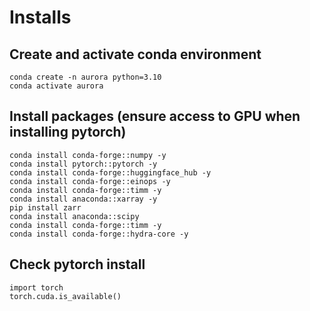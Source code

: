 # Installs
## Create and activate conda environment
```
conda create -n aurora python=3.10
conda activate aurora
``` 

## Install packages (ensure access to GPU when installing pytorch)
```
conda install conda-forge::numpy -y
conda install pytorch::pytorch -y
conda install conda-forge::huggingface_hub -y
conda install conda-forge::einops -y
conda install conda-forge::timm -y
conda install anaconda::xarray -y
pip install zarr
conda install anaconda::scipy
conda install conda-forge::timm -y
conda install conda-forge::hydra-core -y
```

## Check pytorch install
```
import torch 
torch.cuda.is_available()
```